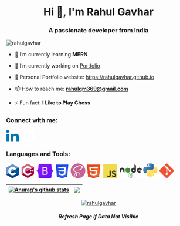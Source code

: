 <h1 align="center">Hi 👋, I'm Rahul Gavhar</h1>
<h3 align="center">A passionate developer from India</h3>

<p align="left"> <img src="https://komarev.com/ghpvc/?username=rahulgavhar&label=Profile%20views&color=001496&style=flat" alt="rahulgavhar" /> </p>

- 🌱 I’m currently learning **MERN**

- 🔭 I’m currently working on [Portfolio](https://github.com/rahulgavhar/rahulgavhar.github.io)

- 📄 Personal Portfolio website: <a href="https://rahulgavhar.github.io" target="_blank">https://rahulgavhar.github.io</a>

- 📫 How to reach me: **rahulgm369@gmail.com**

- ⚡ Fun fact: **I Like to Play Chess**

<h3 align="left">Connect with me:</h3>
<p align="left">
<a href="https://www.linkedin.com/in/rahulgavhar/" target="_blank"><img align="center" src="https://raw.githubusercontent.com/rahulgavhar/rahulgavhar/main/Images/linkedin.webp" alt="linkedin.com/in/rahulgavhar/" height="32" width="35" /></a>&nbsp;&nbsp;
<a href="https://www.x.com/rahulgavhar" target="_blank"><img align="center" src="https://raw.githubusercontent.com/rahulgavhar/rahulgavhar/main/Images/x.png" alt="x.com/rahulgavhar" height="30" width="30" /></a>
</p>

<h3 align="left">Languages and Tools:</h3>
<p align="left"><a href="#" target="_self"><img src="https://raw.githubusercontent.com/rahulgavhar/rahulgavhar/main/Images/c.png" alt="c" width="35" height="38"/></a>&nbsp;<a href="#" target="_self"><img src="https://raw.githubusercontent.com/rahulgavhar/rahulgavhar/main/Images/cplusplus.png" alt="cpp" width="40" height="40"/></a>&nbsp;<a href="#" target="_self"><img src="https://raw.githubusercontent.com/rahulgavhar/rahulgavhar/main/Images/bootstrap.png" alt="bootstrap" width="46" height="39"/></a>&nbsp;<a href="#" target="_self"><img src="https://raw.githubusercontent.com/rahulgavhar/rahulgavhar/main/Images/css.png" alt="css3" width="39" height="37"/></a>&nbsp;<a href="#" target="_self"><img src="https://raw.githubusercontent.com/rahulgavhar/rahulgavhar/main/Images/sass.png" alt="sass" width="40" height="40"/></a>&nbsp;<a href="#" target="_self"><img src="https://raw.githubusercontent.com/rahulgavhar/rahulgavhar/main/Images/html.png" alt="html5" width="37" height="37"/></a>&nbsp;&nbsp;<a href="#" target="_self"><img src="https://raw.githubusercontent.com/rahulgavhar/rahulgavhar/main/Images/javascript.png" alt="javascript" width="38" height="38"/></a>&nbsp;&nbsp;<a href="#" target="_self"><img src="https://raw.githubusercontent.com/rahulgavhar/rahulgavhar/main/Images/nodejs.png" alt="nodejs" width="60"/></a>&nbsp;<a href="#" target="_self"><img src="https://raw.githubusercontent.com/rahulgavhar/rahulgavhar/main/Images/python.png" alt="python" width="40" height="40"/></a>&nbsp;<a href="#" target="_self"><img src="https://raw.githubusercontent.com/rahulgavhar/rahulgavhar/main/Images/git.png" alt="git" width="40" height="40"/></a>&nbsp;</p>


| <a href="#" target="_self"><img align="center" src="https://github-readme-stats.vercel.app/api?username=rahulgavhar&show_icons=true&include_all_commits=true&theme=github_dark&hide_border=true" alt="Anurag's github stats" /></a> | <a href="#" target="_self"><img align="center" src="https://github-readme-stats.vercel.app/api/top-langs/?username=rahulgavhar&layout=compact&theme=github_dark&hide_border=true" /></a> |
| ------------- | ------------- |


<p align="center"><a href="#" target="_self"><img align="center" src="https://github-readme-streak-stats.herokuapp.com/?user=rahulgavhar&theme=github_dark_dimmed" alt="rahulgavhar" /></a></p>
<h5 align="center">Refresh Page if Data Not Visible</h5>
